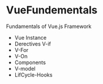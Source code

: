 # VueFundementals
Fundamentals of Vue.js Framework
- Vue Instance
- Derectives V-if
- V-For
- V-On
- Components
- V-model
- LifCycle-Hooks

